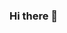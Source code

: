 ### Hi there 👋

<!--
**vincenzoarena/vincenzoarena** is a ✨ _special_ ✨ repository because its `README.md` (this file) appears on your GitHub profile.

Here are some ideas to get you started:

- 🔭 I’m currently working on my programming skills.
- 🌱 I’m currently learning Web Development @DCI.
- 👯 I’m looking to collaborate on many different projects.
- 🤔 I’m looking for help to improve my skills.
- 💬 Ask me about Comics, TV Series, Animates Series, Anime, Manga, Movies, Video Games, DUNGEONS&DRAGONS, Drawing, Coding, Good food...
- 📫 How to reach me: penninoematita@gmail.com
- 😄 Pronouns: Hw/Him
- ⚡ Fun fact: It seems that I'm collecting all the kilos my friends are losing lately...
-->
